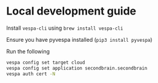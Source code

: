 # Local development guide

Install `vespa-cli` using `brew install vespa-cli`

Ensure you have pyvespa installed (`pip3 install pyvespa`)

Run the following

```sh
vespa config set target cloud
vespa config set application secondbrain.secondbrain
vespa auth cert -N
```

